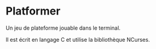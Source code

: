 # Platformer

Un jeu de plateforme jouable dans le terminal.

Il est écrit en langage C et utilise la bibliothèque NCurses.
